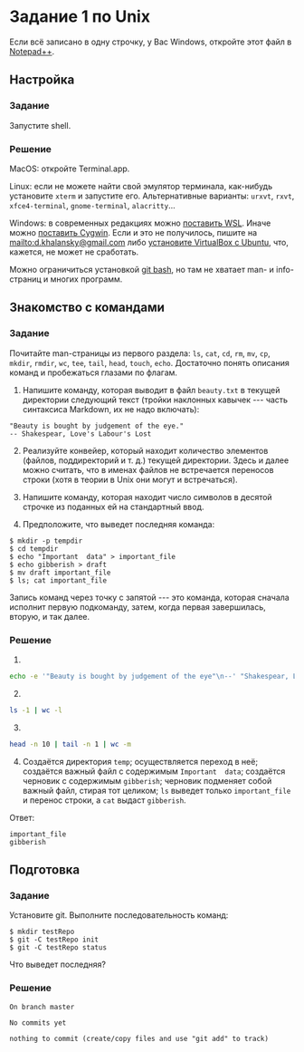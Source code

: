 Задание 1 по Unix
=================

Если всё записано в одну строчку, у Вас Windows, откройте этот файл в
[Notepad++](https://notepad-plus-plus.org/).

Настройка
---------

### Задание

Запустите shell.

### Решение

MacOS: откройте Terminal.app.

Linux: если не можете найти свой эмулятор терминала, как-нибудь установите
`xterm` и запустите его. Альтернативные варианты: `urxvt`, `rxvt`,
`xfce4-terminal`, `gnome-terminal`, `alacritty`...

Windows: в современных редакциях можно
[поставить WSL](https://docs.microsoft.com/en-us/windows/wsl/install-win10).
Иначе можно [поставить Cygwin](https://cygwin.com/install.html). Если и это не
получилось, пишите на <mailto:d.khalansky@gmail.com> либо [установите VirtualBox
с Ubuntu](https://itsfoss.com/install-linux-in-virtualbox/), что, кажется, не
может не сработать.

Можно ограничиться установкой [git bash](https://git-scm.com/downloads), но там
не хватает man- и info-страниц и многих программ.

Знакомство с командами
----------------------

### Задание

Почитайте man-страницы из первого раздела: `ls`, `cat`, `cd`, `rm`, `mv`, `cp`,
`mkdir`, `rmdir`, `wc`, `tee`, `tail`, `head`, `touch`, `echo`. Достаточно
понять описания команд и пробежаться глазами по флагам.

1. Напишите команду, которая выводит в файл `beauty.txt` в текущей директории
следующий текст (тройки наклонных кавычек --- часть синтаксиса Markdown, их не
надо включать):
```
"Beauty is bought by judgement of the eye."
-- Shakespear, Love's Labour's Lost
```

2. Реализуйте конвейер, который находит количество элементов (файлов,
поддиректорий и т. д.) текущей директории. Здесь и далее можно считать, что в
именах файлов не встречается переносов строки (хотя в теории в Unix они могут и
встречаться).

3. Напишите команду, которая находит число символов в десятой строчке из
поданных ей на стандартный ввод.

4. Предположите, что выведет последняя команда:
```
$ mkdir -p tempdir
$ cd tempdir
$ echo "Important  data" > important_file
$ echo gibberish > draft
$ mv draft important_file
$ ls; cat important_file
```
Запись команд через точку с запятой --- это команда, которая сначала исполнит
первую подкоманду, затем, когда первая завершилась, вторую, и так далее.

### Решение

1.
```sh
echo -e '"Beauty is bought by judgement of the eye"\n--' "Shakespear, Love's Labour's Lost" > beauty.txt
```

2.
```sh
ls -1 | wc -l
```

3.
```sh
head -n 10 | tail -n 1 | wc -m
```

4. Создаётся директория `temp`;
осуществляется переход в неё;
создаётся важный файл с содержимым `Important  data`;
создаётся черновик с содержимым `gibberish`;
черновик подменяет собой важный файл, стирая тот целиком;
`ls` выведет только `important_file` и перенос строки, а `cat` выдаст
`gibberish`.

Ответ:
```
important_file
gibberish
```

Подготовка
----------

### Задание

Установите git. Выполните последовательность команд:
```
$ mkdir testRepo
$ git -C testRepo init
$ git -C testRepo status
```
Что выведет последняя?

### Решение

```
On branch master

No commits yet

nothing to commit (create/copy files and use "git add" to track)
```

